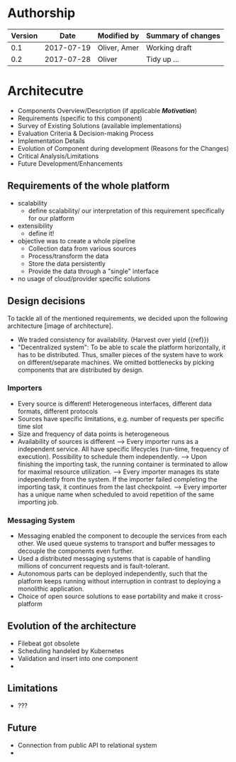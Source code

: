 # Authorship

|Version|Date|Modified by|Summary of changes|
|-------|----|-----------|------------------|
|  0.1  | 2017-07-19 | Oliver, Amer | Working draft |
|  0.2  | 2017-07-28 | Oliver | Tidy up ... |

# Architecutre

* Components Overview/Description (if applicable ___Motivation___)
* Requirements (specific to this component)
* Survey of Existing Solutions (available implementations)
* Evaluation Criteria & Decision-making Process
* Implementation Details
* Evolution of Component during development (Reasons for the Changes)
* Critical Analysis/Limitations
* Future Development/Enhancements

## Requirements of the whole platform

- scalability
  - define scalability/ our interpretation of this requirement specifically for our platform
- extensibility
  - define it!
- objective was to create a whole pipeline
  - Collection data from various sources
  - Process/transform the data
  - Store the data persistently
  - Provide the data through a "single" interface
- no usage of cloud/provider specific solutions

## Design decisions

To tackle all of the mentioned requirements, we decided upon the following architecture [image of architecture].
- We traded consistency for availability. (Harvest over yield {{ref}})
- "Decentralized system": To be able to scale the platform horizontally, it has to be distributed. Thus, smaller pieces of the system have to work on different/separate machines. We omitted bottlenecks by picking components that are distributed by design.

### Importers
- Every source is different! Heterogeneous interfaces, different data formats, different protocols
- Sources have specific limitations, e.g. number of requests per specific time slot
- Size and frequency of data points is heterogeneous
- Availability of sources is different
--> Every importer runs as a independent service. All have specific lifecycles (run-time, frequency of execution). Possibility to schedule them independently.
--> Upon finishing the importing task, the running container is terminated to allow for maximal resource utilization.
--> Every importer manages its state independently from the system. If the importer failed completing the importing task, it continues from the last checkpoint.
--> Every importer has a unique name when scheduled to avoid repetition of the same importing job.

### Messaging System

- Messaging enabled the component to decouple the services from each other. We used queue systems to transport and buffer messages to decouple the components even further.
- Used a distributed messaging systems that is capable of handling millions of concurrent requests and is fault-tolerant.
- Autonomous parts can be deployed independently, such that the platform keeps running without interruption in contrast to deploying a monolithic application.
- Choice of open source solutions to ease portability and make it cross-platform

## Evolution of the architecture

- Filebeat got obsolete
- Scheduling handeled by Kubernetes
- Validation and insert into one component
- 

## Limitations

- ???

## Future

- Connection from public API to relational system
- 